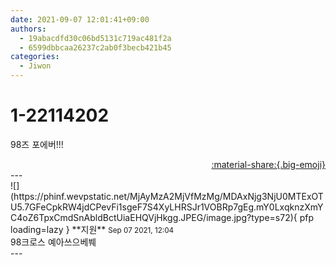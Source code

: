 ```yaml
---
date: 2021-09-07 12:01:41+09:00
authors:
  - 19abacdfd30c06bd5131c719ac481f2a
  - 6599dbbcaa26237c2ab0f3becb421b45
categories:
  - Jiwon
---
```


# 1-22114202

<div class="post-container" markdown="1">
<div class="content-container md-sidebar__scrollwrap" markdown="1">

98즈 포에버!!!

</div>
</div>

<div style="text-align: right;" markdown="1">
<a href="https://weverse.io/fromis9/fanpost/1-22114202" style="text-align: right;">:material-share:{.big-emoji}</a>
</div>
---

<div class="comments-container md-sidebar__scrollwrap" markdown="1">
<div class="comment" markdown="1">
<div class='id-container' markdown="1">
![](https://phinf.wevpstatic.net/MjAyMzA2MjVfMzMg/MDAxNjg3NjU0MTExOTU5.7GFeCpkRW4jdCPevFi1sgeF7S4XyLHRSJr1VOBRp7gEg.mY0LxqknzXmYC4oZ6TpxCmdSnAbldBctUiaEHQVjHkgg.JPEG/image.jpg?type=s72){ pfp loading=lazy }
**<span class="artist">지원</span>** <small>Sep 07 2021, 12:04</small><br>
</div>
<div class='comment-body' markdown="1">
98크로스 예아쓰으베붸
</div>
</div>
</div>
---
